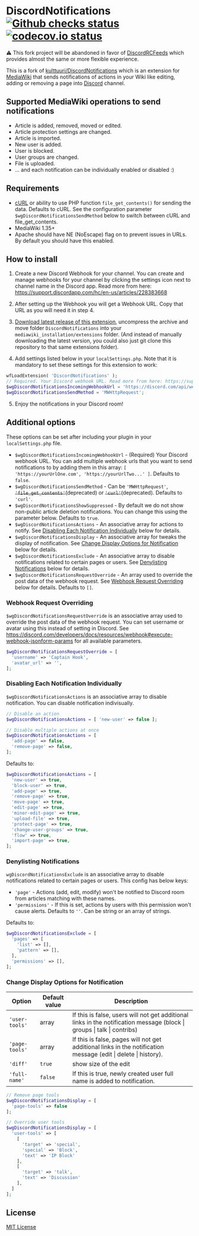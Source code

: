 # DiscordNotifications [![Github checks status]][github checks link] [![codecov.io status]][codecov.io link]

:warning: This fork project will be abandoned in favor of [DiscordRCFeeds](https://github.com/femiwiki/DiscordRCFeed) which provides almost the same or more flexible experience.

This is a fork of [kulttuuri/DiscordNotifications] which is an extension for [MediaWiki](https://www.mediawiki.org/wiki/MediaWiki) that sends notifications of actions in your Wiki like editing, adding or removing a page into [Discord](https://discordapp.com/) channel.

## Supported MediaWiki operations to send notifications

- Article is added, removed, moved or edited.
- Article protection settings are changed.
- Article is imported.
- New user is added.
- User is blocked.
- User groups are changed.
- File is uploaded.
- ... and each notification can be individually enabled or disabled :)

## Requirements

- [cURL](http://curl.haxx.se/) or ability to use PHP function `file_get_contents()` for sending the data. Defaults to cURL. See the configuration parameter `$wgDiscordNotificationsSendMethod` below to switch between cURL and file_get_contents.
- MediaWiki 1.35+
- Apache should have NE (NoEscape) flag on to prevent issues in URLs. By default you should have this enabled.

## How to install

1. Create a new Discord Webhook for your channel. You can create and manage webhooks for your channel by clicking the settings icon next to channel name in the Discord app. Read more from here: https://support.discordapp.com/hc/en-us/articles/228383668

2. After setting up the Webhook you will get a Webhook URL. Copy that URL as you will need it in step 4.

3. [Download latest release of this extension](https://github.com/kulttuuri/discord_mediawiki/archive/master.zip), uncompress the archive and move folder `DiscordNotifications` into your `mediawiki_installation/extensions` folder. (And instead of manually downloading the latest version, you could also just git clone this repository to that same extensions folder).

4. Add settings listed below in your `localSettings.php`. Note that it is mandatory to set these settings for this extension to work:

```php
wfLoadExtension( 'DiscordNotifications' );
// Required. Your Discord webhook URL. Read more from here: https://support.discord.com/hc/articles/228383668
$wgDiscordNotificationsIncomingWebhookUrl = 'https://discord.com/api/webhooks/xx/xxxx';
$wgDiscordNotificationsSendMethod = 'MWHttpRequest';
```

5. Enjoy the notifications in your Discord room!

## Additional options

These options can be set after including your plugin in your `localSettings.php` file.

- `$wgDiscordNotificationsIncomingWebhookUrl` - (Required) Your Discord webhook URL. You can add multiple webhook urls that you want to send notifications to by adding them in this array: `[ 'https://yourUrlOne.com', 'https://yourUrlTwo...' ]`. Defaults to `false`.
- `$wgDiscordNotificationsSendMethod` - Can be `'MWHttpRequest'`, <s>`'file_get_contents'`</s>(deprecated) or <s>`'curl'`</s>(deprecated). Defaults to `'curl'`.
- `$wgDiscordNotificationsShowSuppressed` - By default we do not show non-public article deletion notifications. You can change this using the parameter below. Defaults to `true`.
- `$wgDiscordNotificationsActions` - An associative array for actions to notify. See [Disabling Each Notification Individually](#disabling-each-notification-individually) below for details.
- `$wgDiscordNotificationsDisplay` - An associative array for tweaks the display of notification. See [Change Display Options for Notification](#change-display-options-for-notification) below for details.
- `$wgDiscordNotificationsExclude` - An associative array to disable notifications related to certain pages or users. See [Denylisting Notifications](#denylisting-notifications) below for details.
- `$wgDiscordNotificationsRequestOverride` - An array used to override the post data of the webhook request. See [Webhook Request Overriding](#webhook-request-overriding) below for details. Defaults to `[]`.

### Webhook Request Overriding

`$wgDiscordNotificationsRequestOverride` is an associative array used to override the post data of the webhook request. You can set username or avatar using this instead of setting in Discord.
See https://discord.com/developers/docs/resources/webhook#execute-webhook-jsonform-params for all available parameters.

```php
$wgDiscordNotificationsRequestOverride = [
  'username' => 'Captain Hook',
  'avatar_url' => '',
];
```

### Disabling Each Notification Individually

`$wgDiscordNotificationsActions` is an associative array to disable notification. You can disable notification indivisually.

```php
// Disable an action
$wgDiscordNotificationsActions = [ 'new-user' => false ];

// Disable multiple actions at once
$wgDiscordNotificationsActions = [
  'add-page' => false,
  'remove-page' => false,
];
```

Defaults to:

```php
$wgDiscordNotificationsActions = [
  'new-user' => true,
  'block-user' => true,
  'add-page' => true,
  'remove-page' => true,
  'move-page' => true,
  'edit-page' => true,
  'minor-edit-page' => true,
  'upload-file' => true,
  'protect-page' => true,
  'change-user-groups' => true,
  'flow' => true,
  'import-page' => true,
];
```

### Denylisting Notifications

`wgDiscordNotificationsExclude` is an associative array to disable notifications related to certain pages or users. This config has below keys:

- `'page'` - Actions (add, edit, modify) won't be notified to Discord room from articles matching with these names.
- `'permissions'` - If this is set, actions by users with this permission won't cause alerts. Defaults to `''`. Can be string or an array of strings.

Defaults to:

```php
$wgDiscordNotificationsExclude = [
  'pages' => [
    'list' => [],
    'pattern' => [],
  ],
  'permissions' => [],
];
```

### Change Display Options for Notification

| Option         | Default value | Description                                                                                                             |
| -------------- | ------------- | ----------------------------------------------------------------------------------------------------------------------- |
| `'user-tools'` | array         | If this is false, users will not get additional links in the notification message (block \| groups \| talk \| contribs) |
| `'page-tools'` | array         | If this is false, pages will not get additional links in the notification message (edit \| delete \| history).          |
| `'diff'`       | `true`        | show size of the edit                                                                                                   |
| `'full-name'`  | `false`       | If this is true, newly created user full name is added to notification.                                                 |

```php
// Remove page tools
$wgDiscordNotificationsDisplay = [
  'page-tools' => false
];

// Override user tools
$wgDiscordNotificationsDisplay = [
  'user-tools' => [
    [
      'target' => 'special',
      'special' => 'Block',
      'text' => 'IP Block'
    ],
    [
      'target' => 'talk',
      'text' => 'Discussion'
    ],
  ]
];
```

## License

[MIT License](http://en.wikipedia.org/wiki/MIT_License)

[github checks status]: https://badgen.net/github/checks/femiwiki/DiscordNotifications
[github checks link]: https://github.com/femiwiki/DiscordNotifications/actions
[codecov.io status]: https://badgen.net/codecov/c/github/femiwiki/DiscordNotifications
[codecov.io link]: https://codecov.io/gh/femiwiki/DiscordNotifications
[kulttuuri/discordnotifications]: https://github.com/kulttuuri/DiscordNotifications
[visualeditor]: https://www.mediawiki.org/wiki/Special:MyLanguage/Extension:VisualEditor
